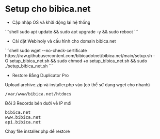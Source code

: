 # Setup cho bibica.net
<ul>
 	<li>Cập nhập OS và khởi động lại hệ thống</li>
</ul>
```shell
sudo apt update &amp;&amp; sudo apt upgrade -y &amp;&amp; sudo reboot
```
<ul>
 	<li>Cài đặt Webinoly và cấu hình cho domain bibica.net</li>
</ul>
```shell
sudo wget --no-check-certificate https://raw.githubusercontent.com/bibicadotnet/bibica.net/main/setup.sh -O setup_bibica_net.sh &amp;&amp; sudo chmod +x setup_bibica_net.sh &amp;&amp; sudo ./setup_bibica_net.sh
```
<ul>
 	<li>Restore Bằng Duplicator Pro</li>
</ul>
Upload archive.zip và installer.php vào (có thể sử dụng wget cho nhanh)
<pre class="EnlighterJSRAW" data-enlighter-language="generic">/var/www/bibica.net/htdocs</pre>
Đổi 3 Records bên dưới về IP mới
<pre class="EnlighterJSRAW" data-enlighter-language="generic">bibica.net
www.bibica.net
api.bibica.net</pre>
Chạy file installer.php để restore
